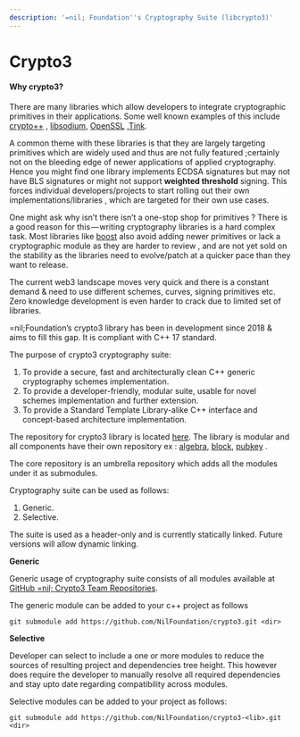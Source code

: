 ```yaml
---
description: '=nil; Foundation''s Cryptography Suite (libcrypto3)'
---
```


# Crypto3



#### **Why crypto3**?

There are many libraries which allow developers to integrate cryptographic primitives in their applications. Some well known examples of this include [crypto++](https://www.cryptopp.com/) , [libsodium](https://github.com/jedisct1/libsodium), [OpenSSL](https://github.com/openssl/openssl) ,[Tink](https://github.com/google/tink).&#x20;

A common theme with these libraries is that they are largely targeting primitives which are widely used and thus are not fully featured ;certainly not on the bleeding edge of newer applications of applied cryptography. Hence you might find one library implements ECDSA signatures but may not have BLS signatures or might not support **weighted threshold** signing. This forces individual developers/projects to start rolling out their own implementations/libraries , which are targeted for their own use cases.&#x20;

One might ask why isn’t there isn’t a one-stop shop for primitives ? There is a good reason for this — writing cryptography libraries is a hard complex task. Most libraries like [boost](https://www.boost.org/) also avoid adding newer primitives or lack a cryptographic module as they are harder to review , and are not yet sold on the stability as the libraries need to evolve/patch at a quicker pace than they want to release.

The current web3 landscape moves very quick and there is a constant demand & need to use different schemes, curves, signing primitives etc. Zero knowledge development is even harder to crack due to limited set of libraries.

\=nil;Foundation’s crypto3 library has been in development since 2018 & aims to fill this gap. It is compliant with C++ 17 standard.&#x20;

The purpose of crypto3 cryptography suite:

1. To provide a secure, fast and architecturally clean C++ generic cryptography schemes implementation.
2. To provide a developer-friendly, modular suite, usable for novel schemes implementation and further extension.
3. To provide a Standard Template Library-alike C++ interface and concept-based architecture implementation.

The repository for crypto3 library is located [here](https://github.com/NilFoundation/crypto3). The library is modular and all components have their own repository ex : [algebra](https://github.com/NilFoundation/crypto3-algebra/), [block](https://github.com/NilFoundation/crypto3-block), [pubkey](https://github.com/NilFoundation/crypto3-pubkey) .

The core repository is an umbrella repository which adds all the modules under it as submodules.





Cryptography suite can be used as follows:

1. Generic.
2. Selective.

The suite is used as a header-only and is currently statically linked. Future versions will allow dynamic linking.

**Generic**

Generic usage of cryptography suite consists of all modules available at [GitHub =nil; Crypto3 Team Repositories](https://github.com/orgs/NilFoundation/teams/nil-crypto3/repositories).

The generic module can be added to your c++ project as follows

`git submodule add https://github.com/NilFoundation/crypto3.git <dir>`

**Selective**

Developer can select to include a one or more modules to reduce the sources of resulting project and dependencies tree height. This however does require the developer to manually resolve all required dependencies and stay upto date regarding compatibility across modules.

Selective modules can be added to your project as follows:

`git submodule add https://github.com/NilFoundation/crypto3-<lib>.git <dir>`



